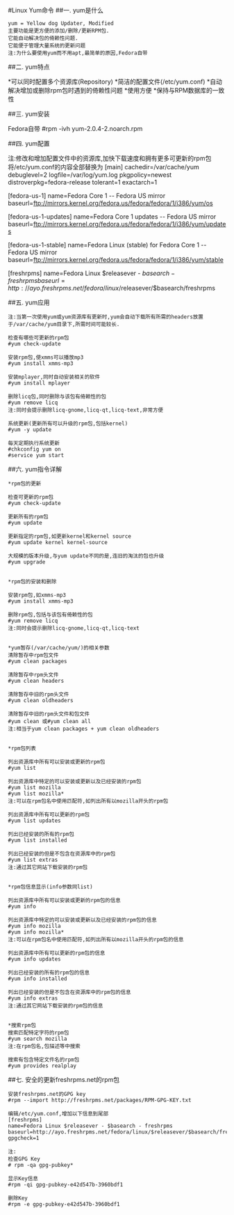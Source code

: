 #Linux Yum命令
##一. yum是什么
```
yum = Yellow dog Updater, Modified
主要功能是更方便的添加/删除/更新RPM包.
它能自动解决包的倚赖性问题.
它能便于管理大量系统的更新问题
注:为什么要使用yum而不用apt,最简单的原因,Fedora自带
```

##二. yum特点

*可以同时配置多个资源库(Repository)
*简洁的配置文件(/etc/yum.conf)
*自动解决增加或删除rpm包时遇到的倚赖性问题
*使用方便
*保持与RPM数据库的一致性

##三. yum安装

Fedora自带
#rpm -ivh yum-2.0.4-2.noarch.rpm

##四. yum配置

注:修改和增加配置文件中的资源库,加快下载速度和拥有更多可更新的rpm包
将/etc/yum.conf的内容全部替换为
[main]
cachedir=/var/cache/yum
debuglevel=2
logfile=/var/log/yum.log
pkgpolicy=newest
distroverpkg=fedora-release
tolerant=1
exactarch=1

[fedora-us-1]
name=Fedora Core 1 -- Fedora US mirror
baseurl=ftp://mirrors.kernel.org/fedora.us/fedora/fedora/1/i386/yum/os

[fedora-us-1-updates]
name=Fedora Core 1 updates -- Fedora US mirror
baseurl=ftp://mirrors.kernel.org/fedora.us/fedora/fedora/1/i386/yum/updates

[fedora-us-1-stable]
name=Fedora Linux (stable) for Fedora Core 1 -- Fedora US mirror
baseurl=ftp://mirrors.kernel.org/fedora.us/fedora/fedora/1/i386/yum/stable

[freshrpms]
name=Fedora Linux $releasever - $basearch - freshrpms
baseurl=http://ayo.freshrpms.net/fedora/linux/$releasever/$basearch/freshrpms


##五. yum应用
```
注:当第一次使用yum或yum资源库有更新时,yum会自动下载所有所需的headers放置于/var/cache/yum目录下,所需时间可能较长.

检查有哪些可更新的rpm包
#yum check-update

安装rpm包,使xmms可以播放mp3
#yum install xmms-mp3

安装mplayer,同时自动安装相关的软件
#yum install mplayer

删除licq包,同时删除与该包有倚赖性的包
#yum remove licq
注:同时会提示删除licq-gnome,licq-qt,licq-text,非常方便

系统更新(更新所有可以升级的rpm包,包括kernel)
#yum -y update

每天定期执行系统更新
#chkconfig yum on
#service yum start
```

##六. yum指令详解
```
*rpm包的更新

检查可更新的rpm包
#yum check-update

更新所有的rpm包
#yum update

更新指定的rpm包,如更新kernel和kernel source
#yum update kernel kernel-source

大规模的版本升级,与yum update不同的是,连旧的淘汰的包也升级
#yum upgrade


*rpm包的安装和删除

安装rpm包,如xmms-mp3
#yum install xmms-mp3

删除rpm包,包括与该包有倚赖性的包
#yum remove licq
注:同时会提示删除licq-gnome,licq-qt,licq-text


*yum暂存(/var/cache/yum/)的相关参数
清除暂存中rpm包文件
#yum clean packages

清除暂存中rpm头文件
#yum clean headers

清除暂存中旧的rpm头文件
#yum clean oldheaders

清除暂存中旧的rpm头文件和包文件
#yum clean 或#yum clean all
注:相当于yum clean packages + yum clean oldheaders


*rpm包列表

列出资源库中所有可以安装或更新的rpm包
#yum list

列出资源库中特定的可以安装或更新以及已经安装的rpm包
#yum list mozilla
#yum list mozilla*
注:可以在rpm包名中使用匹配符,如列出所有以mozilla开头的rpm包

列出资源库中所有可以更新的rpm包
#yum list updates

列出已经安装的所有的rpm包
#yum list installed

列出已经安装的但是不包含在资源库中的rpm包
#yum list extras
注:通过其它网站下载安装的rpm包


*rpm包信息显示(info参数同list)

列出资源库中所有可以安装或更新的rpm包的信息
#yum info

列出资源库中特定的可以安装或更新以及已经安装的rpm包的信息
#yum info mozilla
#yum info mozilla*
注:可以在rpm包名中使用匹配符,如列出所有以mozilla开头的rpm包的信息

列出资源库中所有可以更新的rpm包的信息
#yum info updates

列出已经安装的所有的rpm包的信息
#yum info installed

列出已经安装的但是不包含在资源库中的rpm包的信息
#yum info extras
注:通过其它网站下载安装的rpm包的信息


*搜索rpm包
搜索匹配特定字符的rpm包
#yum search mozilla
注:在rpm包名,包描述等中搜索

搜索有包含特定文件名的rpm包
#yum provides realplay
```

##七. 安全的更新freshrpms.net的rpm包
```
安装freshrpms.net的GPG key
#rpm --import http://freshrpms.net/packages/RPM-GPG-KEY.txt 

编辑/etc/yum.conf,增加以下信息到尾部
[freshrpms]
name=Fedora Linux $releasever - $basearch - freshrpms
baseurl=http://ayo.freshrpms.net/fedora/linux/$releasever/$basearch/freshrpms
gpgcheck=1

注: 
检查GPG Key
# rpm -qa gpg-pubkey*

显示Key信息
#rpm -qi gpg-pubkey-e42d547b-3960bdf1

删除Key
#rpm -e gpg-pubkey-e42d547b-3960bdf1 
```